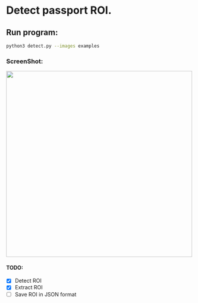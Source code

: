 # Detect passport ROI.

## Run program:

```bash
python3 detect.py --images examples
```

### ScreenShot:

<img width="500" alt="" src="https://cloud.githubusercontent.com/assets/13609095/25327192/de78a368-28db-11e7-90f5-421ebf775d68.png">

#### TODO: 

- [x] Detect ROI 
- [x] Extract ROI
- [ ] Save ROI in JSON format